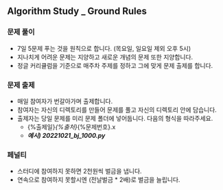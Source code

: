 ## Algorithm Study _ Ground Rules

### 문제 풀이
- 7일 5문제 푸는 것을 원칙으로 합니다. (목요일, 일요일 제외 오후 5시)
- 지나치게 어려운 문제는 지양하고 새로운 개념의 문제 또한 지양합니다.
- 정글 커리큘럼을 기준으로 매주차 주제를 정하고 그에 맞게 문제 출제를 합니다.


### 문제 출제
- 매일 참여자가 번갈아가며 출제합니다.
- 참여자는 자신의 디렉토리를 만들어 문제를 풀고 자신의 디렉토리 안에 담습니다.
- 출제자는 당일 문제를 미리 문제 폴더에 넣어둡니다. 다음의 형식을 따라주세요.
  - {%출제일}_{%출처}_{%문제번호}.x
  - ***예시) 20221021_bj_1000.py***
  
  
### 페널티
- 스터디에 참여하지 못하면 2천원씩 벌금을 냅니다.
- 연속으로 참여하지 못할시엔 (전날벌금 * 2배)로 벌금을 늘립니다.
